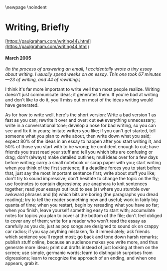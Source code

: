 \newpage
\noindent

Writing, Briefly
================


  

[https://paulgraham.com/writing44\.html](https://paulgraham.com/writing44.html)
  

#### March 2005


  

  

*(In the process
of answering an email, I accidentally wrote a tiny essay about writing.
I usually spend weeks on an essay. This one took
 67 minutes—23
of writing, and
 44 of rewriting.)* 
  

  

 I think it's far more important to write well than most people
realize. Writing doesn't just communicate ideas; it generates them.
If you're bad at writing and don't like to do it, you'll miss out
on most of the ideas writing would have generated.
   

  

 As for how to write well, here's the short version: 
Write a bad version
1 as fast as you can; rewrite it over and over; cut
 ~~out~~ 
 everything
unnecessary; write in a conversational tone; develop a nose for
bad writing, so you can see and fix it in yours; imitate writers
you like; if you can't get started, tell someone what you plan to
write about, then write down what you said; expect
80% of the ideas in an essay to happen after you start writing it,
and 50% of those you start with to be wrong; be confident enough
to cut; have friends you trust read your stuff and tell you which
bits are confusing or drag; don't (always) make detailed outlines;
mull ideas over for a few days before
writing; carry a small notebook or scrap paper with you; start writing 
when you think of the first 
sentence; if a deadline
forces you to start before that, just say the most important sentence
first; write about stuff you like; don't try to sound impressive; don't hesitate to change the topic on the fly;
use footnotes to contain digressions; use anaphora to knit
sentences together; read your essays out loud to see (a) where you stumble
over awkward phrases and (b) which bits are boring (the
paragraphs you dread reading); try to tell the
reader something new and useful; work in fairly big quanta of time;
when you restart, begin by rereading what you have so far; when you
finish, leave yourself something easy to start with; accumulate
notes for topics you plan to cover at the bottom of the file; don't
feel obliged to cover any of them; write for a reader who won't
read the essay as carefully as you do, just as pop songs are
designed to sound ok on crappy car radios;
 if you say anything mistaken, fix it immediately;
ask friends which sentence you'll regret most; go back and tone
down harsh remarks; publish stuff online, because
an audience makes you write more, and thus generate more
ideas; print out drafts instead of just looking at them
on the screen; use simple, germanic words; learn to distinguish
surprises from digressions; learn to recognize the approach of an
ending, and when one appears, grab it.
   

  


